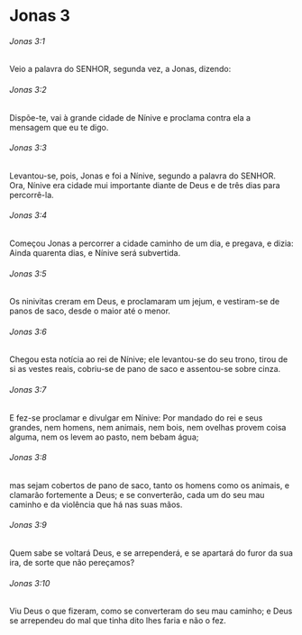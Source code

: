 # Jonas 3

###### Jonas 3:1

Veio a palavra do SENHOR, segunda vez, a Jonas, dizendo:

###### Jonas 3:2

Dispõe-te, vai à grande cidade de Nínive e proclama contra ela a mensagem que eu te digo.

###### Jonas 3:3

Levantou-se, pois, Jonas e foi a Nínive, segundo a palavra do SENHOR. Ora, Nínive era cidade mui importante diante de Deus e de três dias para percorrê-la.

###### Jonas 3:4

Começou Jonas a percorrer a cidade caminho de um dia, e pregava, e dizia: Ainda quarenta dias, e Nínive será subvertida.

###### Jonas 3:5

Os ninivitas creram em Deus, e proclamaram um jejum, e vestiram-se de panos de saco, desde o maior até o menor.

###### Jonas 3:6

Chegou esta notícia ao rei de Nínive; ele levantou-se do seu trono, tirou de si as vestes reais, cobriu-se de pano de saco e assentou-se sobre cinza.

###### Jonas 3:7

E fez-se proclamar e divulgar em Nínive: Por mandado do rei e seus grandes, nem homens, nem animais, nem bois, nem ovelhas provem coisa alguma, nem os levem ao pasto, nem bebam água;

###### Jonas 3:8

mas sejam cobertos de pano de saco, tanto os homens como os animais, e clamarão fortemente a Deus; e se converterão, cada um do seu mau caminho e da violência que há nas suas mãos.

###### Jonas 3:9

Quem sabe se voltará Deus, e se arrependerá, e se apartará do furor da sua ira, de sorte que não pereçamos?

###### Jonas 3:10

Viu Deus o que fizeram, como se converteram do seu mau caminho; e Deus se arrependeu do mal que tinha dito lhes faria e não o fez.

